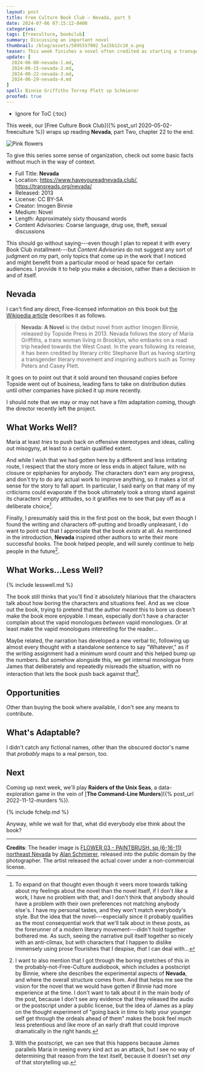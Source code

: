 ```yaml
---
layout: post
title: Free Culture Book Club — Nevada, part 5
date: 2024-07-06 07:15:12-0400
categories:
tags: [freeculture, bookclub]
summary: Discussing an important novel
thumbnail: /blog/assets/5895557002_5a15b12c10_o.png
teaser: This week finishes a novel often credited as starting a transgender literary movement.
update: [
  2024-06-08-nevada-1.md,
  2024-06-15-nevada-2.md,
  2024-06-22-nevada-3.md,
  2024-06-29-nevada-4.md
]
spell: Binnie Griffiths Torrey Plett sp Schmierer
proofed: true
---
```


* Ignore for ToC
{:toc}

This week, our [Free Culture Book Club]({% post_url 2020-05-02-freeculture %}) wraps up reading **Nevada**, part Two, chapter 22 to the end.

![Pink flowers](/blog/assets/5895557002_5a15b12c10_o.png "If this looks like a placeholder image...well, you've probably made worse assessments.")

To give this series some sense of organization, check out some basic facts without much in the way of context.

 * Full Title:  **Nevada**
 * Location:  <https://www.haveyoureadnevada.club/>, <https://transreads.org/nevada/>
 * Released:  2013
 * License:  CC BY-SA
 * Creator:  Imogen Binnie
 * Medium:  Novel
 * Length:  Approximately sixty thousand words
 * Content Advisories:  Coarse language, drug use, theft, sexual discussions

This should go without saying---even though I plan to repeat it with every Book Club installment---but *Content Advisories* do not suggest any sort of judgment on my part, only topics that come up in the work that I noticed and might benefit from a particular mood or head space for certain audiences.  I provide it to help you make a decision, rather than a decision in and of itself.

## Nevada

I can't find any direct, Free-licensed information on this book but [the Wikipedia article](https://en.wikipedia.org/wiki/Nevada_%28Binnie_novel%29) describes it as follows.

 > **Nevada: A Novel** is the debut novel from author Imogen Binnie, released by Topside Press in 2013. Nevada follows the story of Maria Griffiths, a trans woman living in Brooklyn, who embarks on a road trip headed towards the West Coast. In the years following its release, it has been credited by literary critic Stephanie Burt as having starting a transgender literary movement and inspiring authors such as Torrey Peters and Casey Plett.

It goes on to point out that it sold around ten thousand copies before Topside went out of business, leading fans to take on distribution duties until other companies have picked it up more recently.

I should note that we may or may not have a film adaptation coming, though the director recently left the project.

## What Works Well?

Maria at least *tries* to push back on offensive stereotypes and ideas, calling out misogyny, at least to a certain qualified extent.

And while I wish that we had gotten here by a different and less irritating route, I respect that the story more or less ends in abject failure, with no closure or epiphanies for anybody.  The characters don't earn any progress, and don't try to do any actual work to improve anything, so it makes a lot of sense for the story to fall apart.  In particular, I said early on that many of my criticisms could evaporate if the book ultimately took a strong stand against its characters' empty attitudes, so it gratifies me to see that pay off as a deliberate choice[^1].

[^1]:  To expand on that thought even though it veers more towards talking about my feelings about the novel than the novel itself, if I don't *like* a work, I have no problem with that, and I don't think that anybody should have a problem with their own preferences not matching anybody else's.  I have my personal tastes, and they won't match everybody's style.  But the idea that the novel---especially since it probably qualifies as the most consequential work that we'll talk about in these posts, as the forerunner of a modern literary movement---didn't hold together bothered me.  As such, seeing the narrative pull itself together so nicely with an anti-climax, but with characters that I happen to dislike immensely using prose flourishes that I despise, *that* I can deal with...

Finally, I presumably said this in the first post on the book, but even though I found the writing and characters off-putting and broadly unpleasant, I do want to point out that I appreciate that the book *exists* at all.  As mentioned in the introduction, **Nevada** inspired other authors to write their more successful books.  The book helped people, and will surely continue to help people in the future[^2].

[^2]:  I want to also mention that I got through the boring stretches of this in the probably-not-Free-Culture audiobook, which includes a postscript by Binnie, where she describes the experimental aspects of **Nevada**, and where the overall structure comes from.  And that helps me see the vision for the novel that we would have gotten if Binnie had more experience at the time.  I don't want to talk about it in the main body of the post, because I don't see any evidence that they released the audio or the postscript under a public license, but the idea of James as a play on the thought experiment of "going back in time to help your younger self get through the ordeals ahead of them" makes the book feel *much* less pretentious and like more of an early draft that could improve dramatically in the right hands.

## What Works...Less Well?

{% include lesswell.md %}

The book still thinks that you'll find it absolutely hilarious that the characters talk about how boring the characters and situations feel.  And as we close out the book, trying to pretend that the author *meant* this to bore us doesn't make the book more enjoyable.  I mean, especially don't have a character complain about the vapid monologues *between* vapid monologues.  Or at least make the vapid monologues interesting for the reader...

Maybe related, the narration has developed a new verbal tic, following up almost every thought with a standalone sentence to say "Whatever," as if the writing assignment had a minimum word count and this helped bump up the numbers.  But somehow alongside this, we get internal monologue from James that deliberately and repeatedly misreads the situation, with no interaction that lets the book push back against that[^3].

[^3]:  With the postscript, we can see that this happens because James parallels Maria in seeing every kind act as an attack, but I see no way of determining that reason from the text itself, because it doesn't set *any* of that storytelling up.

## Opportunities

Other than buying the book where available, I don't see any means to contribute.

## What's Adaptable?

I didn't catch any fictional names, other than the obscured doctor's name that *probably* maps to a real person, too.

## Next

Coming up next week, we'll play **Raiders of the Unix Seas**, a data-exploration game in the vein of [**The Command-Line Murders**]({% post_url 2022-11-12-murders %}).

{% include fchelp.md %}

Anyway, while we wait for that, what did everybody else think about the book?

* * *

**Credits**:  The header image is [FLOWER 03 - PAINTBRUSH, sp (6-16-11) northeast Nevada](https://www.flickr.com/photos/8101022@N05/5895557002) by [Alan Schmierer](https://www.flickr.com/photos/sloalan/), released into the public domain by the photographer.  The artist released the actual cover under a non-commercial license.

